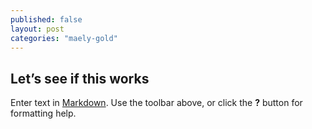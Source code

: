 ```yaml
---
published: false
layout: post
categories: "maely-gold"
---
```



## Let’s see if this works

Enter text in [Markdown](http://daringfireball.net/projects/markdown/). Use the toolbar above, or click the **?** button for formatting help.
